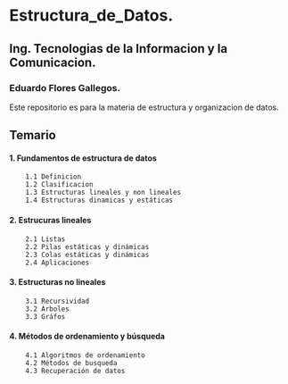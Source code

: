 # Estructura_de_Datos.

## Ing. Tecnologias de la Informacion y la Comunicacion.

### Eduardo Flores Gallegos.

Este repositorio es para la materia de estructura y organizacion de datos.


## Temario 

 #### 1. Fundamentos de estructura de datos       
        1.1 Definicion  
        1.2 Clasificacion  
        1.3 Estructuras lineales y non lineales  
        1.4 Estructuras dinamicas y estáticas  

 #### 2. Estrucuras lineales    
        2.1 Listas  
        2.2 Pilas estáticas y dinámicas   
        2.3 Colas estáticas y dinámicas   
        2.4 Aplicaciones  

 #### 3. Estructuras no lineales      
        3.1 Recursividad  
        3.2 Árboles  
        3.3 Gráfos  

 #### 4. Métodos de ordenamiento y búsqueda       
        4.1 Algoritmos de ordenamiento  
        4.2 Métodos de busqueda   
        4.3 Recuperación de datos  
